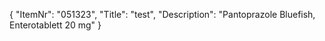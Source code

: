 {
  "ItemNr": "051323",
  "Title": "test",
  "Description": "Pantoprazole Bluefish, Enterotablett 20 mg"
}